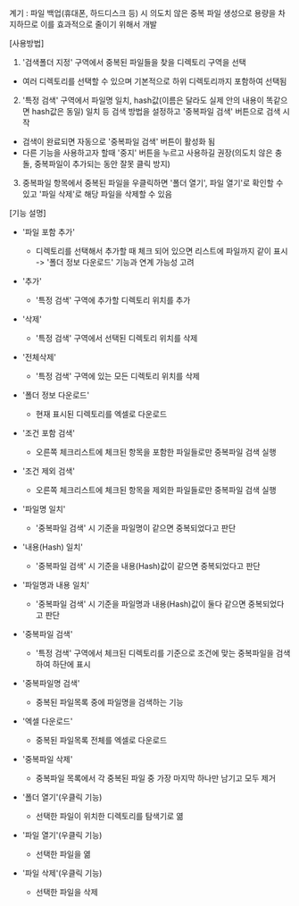 계기 : 파일 백업(휴대폰, 하드디스크 등) 시 의도치 않은 중복 파일 생성으로 용량을 차지하므로 이를 효과적으로 줄이기 위해서 개발

[사용방법]
1. '검색폴더 지정' 구역에서 중복된 파일들을 찾을 디렉토리 구역을 선택
 * 여러 디렉토리를 선택할 수 있으며 기본적으로 하위 디렉토리까지 포함하여 선택됨
2. '특정 검색' 구역에서 파일명 일치, hash값(이름은 달라도 실제 안의 내용이 똑같으면 hash값은 동일) 일치 등 검색 방법을 설정하고 '중복파일 검색' 버튼으로 검색 시작
 * 검색이 완료되면 자동으로 '중복파일 검색' 버튼이 활성화 됨
 * 다른 기능을 사용하고자 할때 '중지' 버튼을 누르고 사용하길 권장(의도치 않은 충돌, 중복파일이 추가되는 동안 잘못 클릭 방지)
3. 중복파일 항목에서 중복된 파일을 우클릭하면 '폴더 열기', 파일 열기'로 확인할 수 있고 '파일 삭제'로 해당 파일을 삭제할 수 있음

[기능 설명]
 - '파일 포함 추가'
   - 디렉토리를 선택해서 추가할 때 체크 되어 있으면 리스트에 파일까지 같이 표시 -> '폴더 정보 다운로드' 기능과 연계 가능성 고려
 - '추가'
   - '특정 검색' 구역에 추가할 디렉토리 위치를 추가
 - '삭제'
   - '특정 검색' 구역에서 선택된 디렉토리 위치를 삭제
 - '전체삭제'
   - '특정 검색' 구역에 있는 모든 디렉토리 위치를 삭제
 - '폴더 정보 다운로드'
   - 현재 표시된 디렉토리를 엑셀로 다운로드

 - '조건 포함 검색'
   - 오른쪽 체크리스트에 체크된 항목을 포함한 파일들로만 중복파일 검색 실행
 - '조건 제외 검색'
   - 오른쪽 체크리스트에 체크된 항목을 제외한 파일들로만 중복파일 검색 실행
 - '파일명 일치'
   - '중복파일 검색' 시 기준을 파일명이 같으면 중복되었다고 판단
 - '내용(Hash) 일치'
   - '중복파일 검색' 시 기준을 내용(Hash)값이 같으면 중복되었다고 판단
 - '파일명과 내용 일치'
   - '중복파일 검색' 시 기준을 파일명과 내용(Hash)값이 둘다 같으면 중복되었다고 판단
 - '중복파일 검색'
   - '특정 검색' 구역에서 체크된 디렉토리를 기준으로 조건에 맞는 중복파일을 검색하여 하단에 표시

 - '중복파일명 검색'
   - 중복된 파일목록 중에 파일명을 검색하는 기능
 - '엑셀 다운로드'
   - 중복된 파일목록 전체를 엑셀로 다운로드
 - '중복파일 삭제'
   - 중복파일 목록에서 각 중복된 파일 중 가장 마지막 하나만 남기고 모두 제거
 - '폴더 열기'(우클릭 기능)
   - 선택한 파일이 위치한 디렉토리를 탐색기로 엶
 - '파일 열기'(우클릭 기능)
   - 선택한 파일을 엶
 - '파일 삭제'(우클릭 기능)
   - 선택한 파일을 삭제
